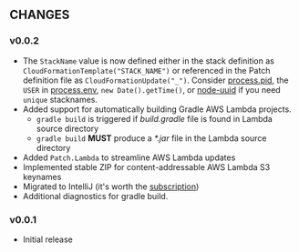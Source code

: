 ## CHANGES

### v0.0.2
  - The `StackName` value is now defined either in the stack definition as `CloudFormationTemplate("STACK_NAME")` or referenced in the Patch definition file as `CloudFormationUpdate("_")`.  Consider [process.pid](https://nodejs.org/api/process.html#process_process_pid), the `USER` in  [process.env](https://nodejs.org/api/process.html#process_process_env), `new Date().getTime()`, or [node-uuid](https://github.com/broofa/node-uuid) if you need `unique` stacknames.
  - Added support for automatically building Gradle AWS Lambda projects.
    - `gradle build` is triggered if _build.gradle_ file is found in Lambda source directory
    - `gradle build` **MUST** produce a _*.jar_ file in the Lambda source directory
  - Added `Patch.Lambda` to streamline AWS Lambda updates
  - Implemented stable ZIP for content-addressable AWS Lambda S3 keynames
  - Migrated to IntelliJ (it's worth the [subscription](https://www.jetbrains.com/toolbox/))
  - Additional diagnostics for gradle build.

### v0.0.1
  - Initial release
